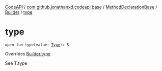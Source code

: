 [CodeAPI](../../../index.md) / [com.github.jonathanxd.codeapi.base](../../index.md) / [MethodDeclarationBase](../index.md) / [Builder](index.md) / [type](.)

# type

`open fun type(value: `[`Type`](http://docs.oracle.com/javase/6/docs/api/java/lang/reflect/Type.html)`): S`

Overrides [Builder.type](../../-typed/-builder/type.md)

See T.type

